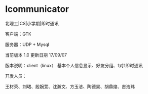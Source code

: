 # Icommunicator
北理工|CS|小学期|即时通讯

客户端：GTK

服务器：UDP + Mysql

当前版本 1.0 更新日期 17/09/07

版本说明：client（linux） 基本个人信息显示、好友分组、1对1即时通讯

开发人员：

王材荣、刘珺、殷婉萱、沈瀚文、方玉洁、陶德昊、胡鼎煌、吉浩玮


